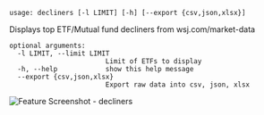 ```text
usage: decliners [-l LIMIT] [-h] [--export {csv,json,xlsx}]
```

Displays top ETF/Mutual fund decliners from wsj.com/market-data

```
optional arguments:
  -l LIMIT, --limit LIMIT
                        Limit of ETFs to display
  -h, --help            show this help message
  --export {csv,json,xlsx}
                        Export raw data into csv, json, xlsx

```

<img size="1400" alt="Feature Screenshot - decliners" src="https://user-images.githubusercontent.com/85772166/142046408-c92e4ad9-5a34-41e1-a9cd-fc0cebdef9af.png">
